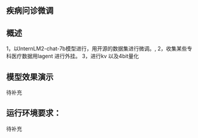 
## 疾病问诊微调
## 概述
1，以InternLM2-chat-7b模型进行，用开源的数据集进行微调。,
2，收集某些专科医疗数据用lagent 进行外挂。
3，进行kv 以及4bit量化
## 模型效果演示
   待补充
## 运行环境要求：
  待补充

